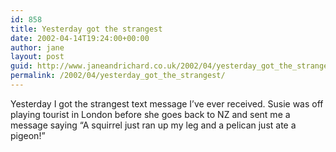 ```yaml
---
id: 858
title: Yesterday got the strangest
date: 2002-04-14T19:24:00+00:00
author: jane
layout: post
guid: http://www.janeandrichard.co.uk/2002/04/yesterday_got_the_strangest
permalink: /2002/04/yesterday_got_the_strangest/
---
```

Yesterday I got the strangest text message I&#8217;ve ever received. Susie was off playing tourist in London before she goes back to NZ and sent me a message saying &#8220;A squirrel just ran up my leg and a pelican just ate a pigeon!&#8221;